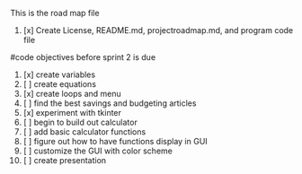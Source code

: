 This is the road map file
1. [x]  Create License, README.md, projectroadmap.md, and program code file

#code objectives before sprint 2 is due
1. [x] create variables
2. [ ] create equations
3. [x] create loops and menu 
4. [ ] find the best savings and budgeting articles
5. [x] experiment with tkinter
6. [ ] begin to build out calculator
7. [ ] add basic calculator functions
8. [ ] figure out how to have functions display in GUI
9. [ ] customize the GUI with color scheme
10. [ ] create presentation 
